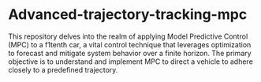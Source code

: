# Advanced-trajectory-tracking-mpc
This repository delves into the realm of applying Model Predictive Control (MPC) to a f1tenth car, a vital control technique that leverages optimization to forecast and mitigate system behavior over a finite horizon. The primary objective is to understand and implement MPC to direct a vehicle to adhere closely to a predefined trajectory.
